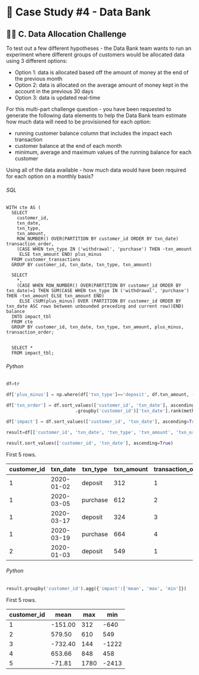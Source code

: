 # 🏦 Case Study #4 - Data Bank
## 🧑‍💻 C. Data Allocation Challenge

To test out a few different hypotheses - the Data Bank team wants to run an experiment where different groups of customers would be allocated data using 3 different options:

* Option 1: data is allocated based off the amount of money at the end of the previous month
* Option 2: data is allocated on the average amount of money kept in the account in the previous 30 days
* Option 3: data is updated real-time

For this multi-part challenge question - you have been requested to generate the following data elements to help the Data Bank team estimate how much data will need to be provisioned for each option:

* running customer balance column that includes the impact each transaction
* customer balance at the end of each month
* minimum, average and maximum values of the running balance for each customer

Using all of the data available - how much data would have been required for each option on a monthly basis?

###### SQL

```TSQL
WITH cte AS (
  SELECT 
    customer_id,
    txn_date,
    txn_type,
    txn_amount,
    ROW_NUMBER() OVER(PARTITION BY customer_id ORDER BY txn_date) transaction_order,
    (CASE WHEN txn_type IN ('withdrawal', 'purchase') THEN -txn_amount
     ELSE txn_amount END) plus_minus
  FROM customer_transactions
  GROUP BY customer_id, txn_date, txn_type, txn_amount)
  
  SELECT 
    *,
    (CASE WHEN ROW_NUMBER() OVER(PARTITION BY customer_id ORDER BY txn_date)=1 THEN SUM(CASE WHEN txn_type IN ('withdrawal', 'purchase') THEN -txn_amount ELSE txn_amount END) 
     ELSE (SUM(plus_minus) OVER (PARTITION BY customer_id ORDER BY txn_date ASC rows between unbounded preceding and current row))END) balance
  INTO impact_tbl
  FROM cte
  GROUP BY customer_id, txn_date, txn_type, txn_amount, plus_minus, transaction_order;
  
  
  SELECT *
  FROM impact_tbl;
```

###### Python

```python
df=tr

df['plus_minus'] = np.where(df['txn_type']=='deposit', df.txn_amount, (df.txn_amount*-1))

df['txn_order'] = df.sort_values(['customer_id', 'txn_date'], ascending=True)\
                          .groupby('customer_id')['txn_date'].rank(method='first').astype(int)

df['impact'] = df.sort_values(['customer_id', 'txn_date'], ascending=True).groupby(['customer_id'])['plus_minus'].cumsum()

result=df[['customer_id', 'txn_date', 'txn_type', 'txn_amount', 'txn_order', 'plus_minus', 'impact']]

result.sort_values(['customer_id', 'txn_date'], ascending=True)
```

First 5 rows.

| customer_id | txn_date   | txn_type | txn_amount | transaction_order | plus_minus | balance |
|-------------|------------|----------|------------|-------------------|------------|---------|
| 1	           | 2020-01-02 | deposit  | 	312        | 1                 | 312        | 312     |
| 1	           | 2020-03-05 | purchase | 	612        | 2                 | -612       | -300    |
| 1	           | 2020-03-17 | deposit  | 	324        | 3                 | 324        | 24      |
| 1	           | 2020-03-19 | purchase | 	664        | 4                 | -664       | -640    |
| 2	           | 2020-01-03 | deposit  | 	549        | 1                 | 549        | 549     |
  
###### Python

```python
result.groupby('customer_id').agg({'impact':['mean', 'max', 'min']})
```
 
First 5 rows. 
 
| customer_id | mean    | max  | min   |
|-------------|---------|------|-------|
| 1           | -151.00 | 312  | -640  |
| 2           | 579.50  | 610  | 549   |
| 3           | -732.40 | 144  | -1222 |
| 4           | 653.66  | 848  | 458   |
| 5           | -71.81  | 1780 | -2413 |

